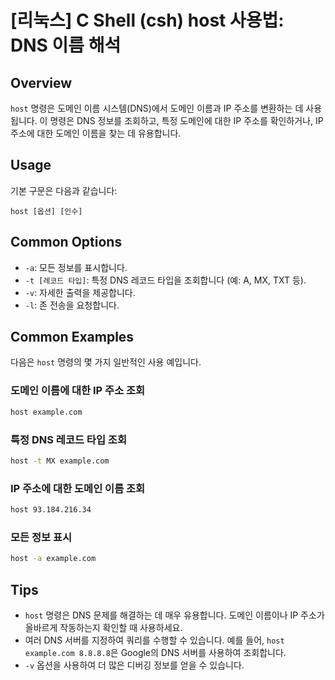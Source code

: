 # [리눅스] C Shell (csh) host 사용법: DNS 이름 해석

## Overview
`host` 명령은 도메인 이름 시스템(DNS)에서 도메인 이름과 IP 주소를 변환하는 데 사용됩니다. 이 명령은 DNS 정보를 조회하고, 특정 도메인에 대한 IP 주소를 확인하거나, IP 주소에 대한 도메인 이름을 찾는 데 유용합니다.

## Usage
기본 구문은 다음과 같습니다:
```
host [옵션] [인수]
```

## Common Options
- `-a`: 모든 정보를 표시합니다.
- `-t [레코드 타입]`: 특정 DNS 레코드 타입을 조회합니다 (예: A, MX, TXT 등).
- `-v`: 자세한 출력을 제공합니다.
- `-l`: 존 전송을 요청합니다.

## Common Examples
다음은 `host` 명령의 몇 가지 일반적인 사용 예입니다.

### 도메인 이름에 대한 IP 주소 조회
```bash
host example.com
```

### 특정 DNS 레코드 타입 조회
```bash
host -t MX example.com
```

### IP 주소에 대한 도메인 이름 조회
```bash
host 93.184.216.34
```

### 모든 정보 표시
```bash
host -a example.com
```

## Tips
- `host` 명령은 DNS 문제를 해결하는 데 매우 유용합니다. 도메인 이름이나 IP 주소가 올바르게 작동하는지 확인할 때 사용하세요.
- 여러 DNS 서버를 지정하여 쿼리를 수행할 수 있습니다. 예를 들어, `host example.com 8.8.8.8`은 Google의 DNS 서버를 사용하여 조회합니다.
- `-v` 옵션을 사용하여 더 많은 디버깅 정보를 얻을 수 있습니다.
